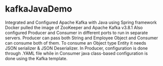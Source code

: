 # kafkaJavaDemo
Integrated and Configured Apache Kafka with Java using Spring framework
Docker pulled the image of ZooKeeper and Apache Kafka v3.8.1 Also configured Producer and Consumer in different ports to run in separate servers.
Producer can pass both String and Employee Object and Consumer can consume both of them. To consume an Object type Entity it needs JSON serializer & JSON Deserializer.
In Producer, configuration is done through .YAML file while in Consumer java class-based configuration is done using the Kafka template.
